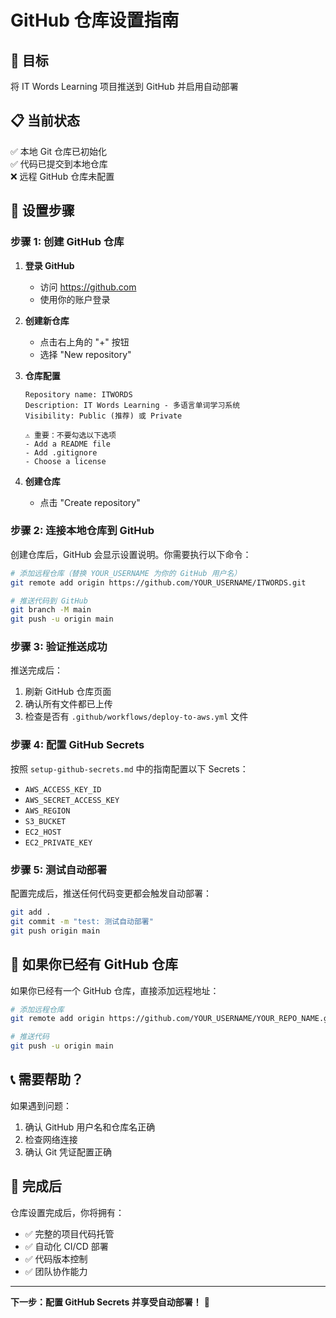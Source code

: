 # GitHub 仓库设置指南

## 🎯 目标
将 IT Words Learning 项目推送到 GitHub 并启用自动部署

## 📋 当前状态
✅ 本地 Git 仓库已初始化  
✅ 代码已提交到本地仓库  
❌ 远程 GitHub 仓库未配置  

## 🚀 设置步骤

### 步骤 1: 创建 GitHub 仓库

1. **登录 GitHub**
   - 访问 https://github.com
   - 使用你的账户登录

2. **创建新仓库**
   - 点击右上角的 "+" 按钮
   - 选择 "New repository"

3. **仓库配置**
   ```
   Repository name: ITWORDS
   Description: IT Words Learning - 多语言单词学习系统
   Visibility: Public (推荐) 或 Private
   
   ⚠️ 重要：不要勾选以下选项
   - Add a README file
   - Add .gitignore  
   - Choose a license
   ```

4. **创建仓库**
   - 点击 "Create repository"

### 步骤 2: 连接本地仓库到 GitHub

创建仓库后，GitHub 会显示设置说明。你需要执行以下命令：

```bash
# 添加远程仓库（替换 YOUR_USERNAME 为你的 GitHub 用户名）
git remote add origin https://github.com/YOUR_USERNAME/ITWORDS.git

# 推送代码到 GitHub
git branch -M main
git push -u origin main
```

### 步骤 3: 验证推送成功

推送完成后：
1. 刷新 GitHub 仓库页面
2. 确认所有文件都已上传
3. 检查是否有 `.github/workflows/deploy-to-aws.yml` 文件

### 步骤 4: 配置 GitHub Secrets

按照 `setup-github-secrets.md` 中的指南配置以下 Secrets：

- `AWS_ACCESS_KEY_ID`
- `AWS_SECRET_ACCESS_KEY`
- `AWS_REGION`
- `S3_BUCKET`
- `EC2_HOST`
- `EC2_PRIVATE_KEY`

### 步骤 5: 测试自动部署

配置完成后，推送任何代码变更都会触发自动部署：

```bash
git add .
git commit -m "test: 测试自动部署"
git push origin main
```

## 🔧 如果你已经有 GitHub 仓库

如果你已经有一个 GitHub 仓库，直接添加远程地址：

```bash
# 添加远程仓库
git remote add origin https://github.com/YOUR_USERNAME/YOUR_REPO_NAME.git

# 推送代码
git push -u origin main
```

## 📞 需要帮助？

如果遇到问题：
1. 确认 GitHub 用户名和仓库名正确
2. 检查网络连接
3. 确认 Git 凭证配置正确

## 🎉 完成后

仓库设置完成后，你将拥有：
- ✅ 完整的项目代码托管
- ✅ 自动化 CI/CD 部署
- ✅ 代码版本控制
- ✅ 团队协作能力

---

**下一步：配置 GitHub Secrets 并享受自动部署！** 🚀 